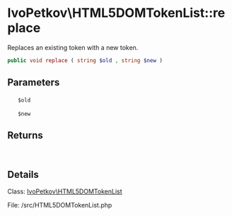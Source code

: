 # IvoPetkov\HTML5DOMTokenList::replace

Replaces an existing token with a new token.

```php
public void replace ( string $old , string $new )
```

## Parameters

&nbsp;&nbsp;&nbsp;&nbsp;&nbsp;&nbsp;`$old`

&nbsp;&nbsp;&nbsp;&nbsp;&nbsp;&nbsp;`$new`

## Returns

&nbsp;&nbsp;&nbsp;&nbsp;&nbsp;&nbsp;

## Details

Class: [IvoPetkov\HTML5DOMTokenList](ivopetkov.html5domtokenlist.class.md)

File: /src/HTML5DOMTokenList.php


